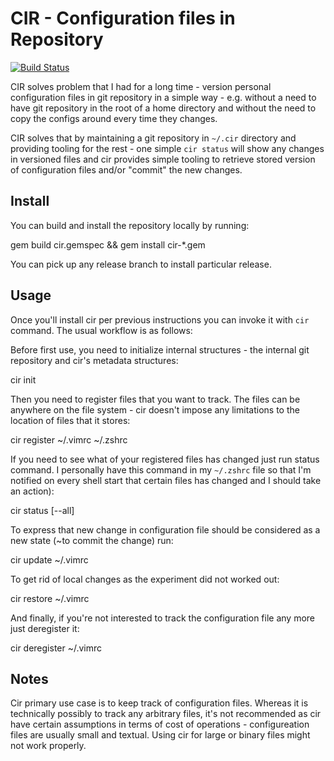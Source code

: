 CIR - Configuration files in Repository
=======================================

[![Build Status](https://travis-ci.org/jarcec/cir.svg?branch=master)](https://travis-ci.org/jarcec/cir)

CIR solves problem that I had for a long time - version personal configuration files in git repository in a simple way - e.g. without a need to have git repository in the root of a home directory and without the need to copy the configs around every time they changes.

CIR solves that by maintaining a git repository in ``~/.cir`` directory and providing tooling for the rest - one simple ``cir status`` will show any changes in versioned files and cir provides simple tooling to retrieve stored version of configuration files and/or "commit" the new changes.

Install
-------

You can build and install the repository locally by running:

  gem build cir.gemspec && gem install cir-*.gem

You can pick up any release branch to install particular release.

Usage
-----

Once you'll install cir per previous instructions you can invoke it with ``cir`` command. The usual workflow is as follows:

Before first use, you need to initialize internal structures - the internal git repository and cir's metadata structures:

  cir init

Then you need to register files that you want to track. The files can be anywhere on the file system - cir doesn't impose any limitations to the location of files that it stores:

  cir register ~/.vimrc ~/.zshrc

If you need to see what of your registered files has changed just run status command. I personally have this command in my ``~/.zshrc`` file so that I'm notified on every shell start that certain files has changed and I should take an action):

  cir status [--all]

To express that new change in configuration file should be considered as a new state (~to commit the change) run:

  cir update ~/.vimrc

To get rid of local changes as the experiment did not worked out:

  cir restore ~/.vimrc

And finally, if you're not interested to track the configuration file any more just deregister it:

  cir deregister ~/.vimrc

Notes
-----

Cir primary use case is to keep track of configuration files. Whereas it is technically possibly to track any arbitrary files, it's not recommended as cir have certain assumptions in terms of cost of operations - configureation files are usually small and textual. Using cir for large or binary files might not work properly.

